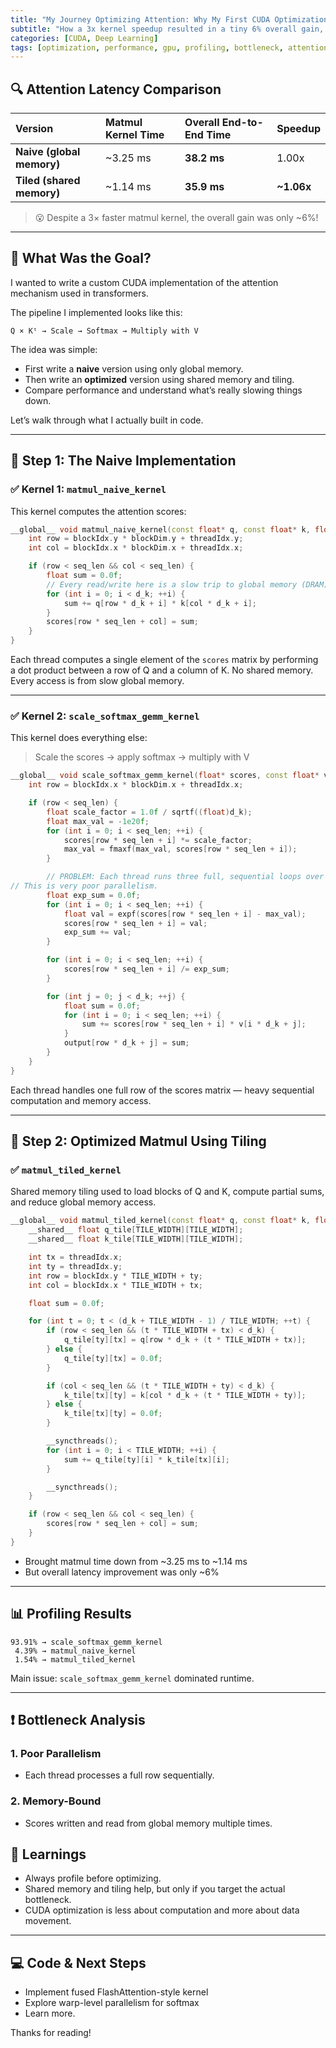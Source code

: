 ```yaml
---
title: "My Journey Optimizing Attention: Why My First CUDA Optimization Barely Worked"
subtitle: "How a 3x kernel speedup resulted in a tiny 6% overall gain, and the profiler that revealed why."
categories: [CUDA, Deep Learning]
tags: [optimization, performance, gpu, profiling, bottleneck, attention, transformer, tiling, shared memory]
---
```


## 🔍 Attention Latency Comparison

| Version | Matmul Kernel Time | Overall End-to-End Time | Speedup |
| :-------------------------- | :------------------ | :---------------------- | :------- |
| **Naive (global memory)** | \~3.25 ms | **38.2 ms** | 1.00x |
| **Tiled (shared memory)** | \~1.14 ms | **35.9 ms** | **~1.06x** |

> 😮 Despite a 3× faster matmul kernel, the overall gain was only ~6%!

---

## 🤔 What Was the Goal?

I wanted to write a custom CUDA implementation of the attention mechanism used in transformers.

The pipeline I implemented looks like this:

```
Q × Kᵗ → Scale → Softmax → Multiply with V
```

The idea was simple:

- First write a **naive** version using only global memory.
- Then write an **optimized** version using shared memory and tiling.
- Compare performance and understand what’s really slowing things down.

Let’s walk through what I actually built in code.

---

## 🔧 Step 1: The Naive Implementation

### ✅ Kernel 1: `matmul_naive_kernel`

This kernel computes the attention scores:

```cpp
__global__ void matmul_naive_kernel(const float* q, const float* k, float* scores, int seq_len, int d_k) {
    int row = blockIdx.y * blockDim.y + threadIdx.y;
    int col = blockIdx.x * blockDim.x + threadIdx.x;

    if (row < seq_len && col < seq_len) {
        float sum = 0.0f;
        // Every read/write here is a slow trip to global memory (DRAM)
        for (int i = 0; i < d_k; ++i) {
            sum += q[row * d_k + i] * k[col * d_k + i];
        }
        scores[row * seq_len + col] = sum;
    }
}
```

Each thread computes a single element of the `scores` matrix by performing a dot product between a row of Q and a column of K. No shared memory. Every access is from slow global memory.

---

### ✅ Kernel 2: `scale_softmax_gemm_kernel`

This kernel does everything else:

> Scale the scores → apply softmax → multiply with V

```cpp
__global__ void scale_softmax_gemm_kernel(float* scores, const float* v, float* output, int seq_len, int d_k) {
    int row = blockIdx.x * blockDim.x + threadIdx.x;

    if (row < seq_len) {
        float scale_factor = 1.0f / sqrtf((float)d_k);
        float max_val = -1e20f;
        for (int i = 0; i < seq_len; ++i) {
            scores[row * seq_len + i] *= scale_factor;
            max_val = fmaxf(max_val, scores[row * seq_len + i]);
        }

        // PROBLEM: Each thread runs three full, sequential loops over SEQ_LEN
// This is very poor parallelism.
        float exp_sum = 0.0f;
        for (int i = 0; i < seq_len; ++i) {
            float val = expf(scores[row * seq_len + i] - max_val);
            scores[row * seq_len + i] = val;
            exp_sum += val;
        }

        for (int i = 0; i < seq_len; ++i) {
            scores[row * seq_len + i] /= exp_sum;
        }

        for (int j = 0; j < d_k; ++j) {
            float sum = 0.0f;
            for (int i = 0; i < seq_len; ++i) {
                sum += scores[row * seq_len + i] * v[i * d_k + j];
            }
            output[row * d_k + j] = sum;
        }
    }
}
```

Each thread handles one full row of the scores matrix — heavy sequential computation and memory access.

---

## 🚀 Step 2: Optimized Matmul Using Tiling

### ✅ `matmul_tiled_kernel`

Shared memory tiling used to load blocks of Q and K, compute partial sums, and reduce global memory access.

```cpp
__global__ void matmul_tiled_kernel(const float* q, const float* k, float* scores, int seq_len, int d_k) {
    __shared__ float q_tile[TILE_WIDTH][TILE_WIDTH];
    __shared__ float k_tile[TILE_WIDTH][TILE_WIDTH];

    int tx = threadIdx.x;
    int ty = threadIdx.y;
    int row = blockIdx.y * TILE_WIDTH + ty;
    int col = blockIdx.x * TILE_WIDTH + tx;

    float sum = 0.0f;

    for (int t = 0; t < (d_k + TILE_WIDTH - 1) / TILE_WIDTH; ++t) {
        if (row < seq_len && (t * TILE_WIDTH + tx) < d_k) {
            q_tile[ty][tx] = q[row * d_k + (t * TILE_WIDTH + tx)];
        } else {
            q_tile[ty][tx] = 0.0f;
        }

        if (col < seq_len && (t * TILE_WIDTH + ty) < d_k) {
            k_tile[tx][ty] = k[col * d_k + (t * TILE_WIDTH + ty)];
        } else {
            k_tile[tx][ty] = 0.0f;
        }

        __syncthreads();
        for (int i = 0; i < TILE_WIDTH; ++i) {
            sum += q_tile[ty][i] * k_tile[tx][i];
        }

        __syncthreads();
    }

    if (row < seq_len && col < seq_len) {
        scores[row * seq_len + col] = sum;
    }
}
```

- Brought matmul time down from \~3.25 ms to \~1.14 ms
- But overall latency improvement was only \~6%

---

## 📊 Profiling Results

```
93.91% → scale_softmax_gemm_kernel
 4.39% → matmul_naive_kernel
 1.54% → matmul_tiled_kernel
```

Main issue: `scale_softmax_gemm_kernel` dominated runtime.

---

## ❗ Bottleneck Analysis

### 1. Poor Parallelism

- Each thread processes a full row sequentially.

### 2. Memory-Bound

- Scores written and read from global memory multiple times.


## 🧠 Learnings

- Always profile before optimizing.
- Shared memory and tiling help, but only if you target the actual bottleneck.
- CUDA optimization is less about computation and more about data movement.
---

## 💻 Code & Next Steps
- Implement fused FlashAttention-style kernel
- Explore warp-level parallelism for softmax
- Learn more.

Thanks for reading!

